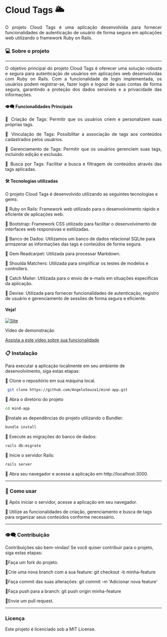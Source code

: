 # Cloud Tags 🌥️

<div align="justify">
O projeto Cloud Tags é uma aplicação desenvolvida para fornecer funcionalidades de autenticação de usuário de forma segura em aplicações web utilizando o framework Ruby on Rails.

</div>

### 💻  Sobre o projeto
---
<div align="justify">
O objetivo principal do projeto Cloud Tags é oferecer uma solução robusta e segura para autenticação de usuários em aplicações web desenvolvidas com Ruby on Rails. Com a funcionalidade de login implementada, os usuários podem registrar-se, fazer login e logout de suas contas de forma segura, garantindo a proteção dos dados sensíveis e a privacidade das informações.




#### 👁️‍🗨️ Funcionalidades Principais

🔹 Criação de Tags: Permitir que os usuários criem e personalizem suas próprias tags.

🔹 Vinculação de Tags: Possibilitar a associação de tags aos conteúdos cadastrados pelos usuários.

🔹 Gerenciamento de Tags: Permitir que os usuários gerenciem suas tags, incluindo edição e exclusão.

🔹 Busca por Tags: Facilitar a busca e filtragem de conteúdos através das tags aplicadas.


</div>

####  🛠 Tecnologias utilizadas
 O projeto Cloud Tags é desenvolvido utilizando as seguintes tecnologias e gems:
  
  🔹 Ruby on Rails: Framework web utilizado para o desenvolvimento rápido e eficiente de aplicações web.
  
  🔹 Bootstrap: Framework CSS utilizado para facilitar o desenvolvimento de interfaces web responsivas e estilizadas.
  
  🔹 Banco de Dados: Utilizamos um banco de dados relacional SQLite para armazenar as informações das tags e conteúdos de forma segura.
  
  🔹 Gem Readcarpet: Utilizada para processar Markdown.
  
  🔹 Shoulda Matchers: Utilizada para simplificar os testes de modelos e controllers.
  
  🔹 Catch Mailer: Utilizada para o envio de e-mails em situações específicas da aplicação.

  🔹 Devise: Utilizada para fornecer funcionalidades de autenticação, registro de usuário e gerenciamento de sessões de forma segura e eficiente.


#### Veja!


<a href="https://mind-app.fly.dev/">
    <img src="https://img.shields.io/badge/ACESSO AO%20PROJETO!-darkgreen" alt="Site">
</a>



Video de demonstração

[Assista a este vídeo sobre sua funcionalidade](https://github.com/AngeloSouza1/mind-app/assets/104176076/8dd7b816-ceda-4a45-a3a5-9d263480bd6e)



 ### 📋 Instalação
 Para executar a aplicação localmente em seu ambiente de desenvolvimento, siga estas etapas:

 🔹 Clone o repositório em sua máquina local.

  ```bash
   git clone https://github.com/AngeloSouza1/mind-app.git
```
 🔹 Abra o diretório do projeto

  ```bash
cd mind-app
```
 🔹Instale as dependências do projeto utilizando o Bundler:

  ```bash
bundle install
```
 🔹 Execute as migrações do banco de dados:

  ```bash
rails db:migrate
```

 🔹 Inicie o servidor Rails:

  ```bash
rails server
```

 🔹 Abra seu navegador e acesse a aplicação em http://localhost:3000.


---
 ### 🚀 Como usar

🔹 Após iniciar o servidor, acesse a aplicação em seu navegador.

🔹 Utilize as funcionalidades de criação, gerenciamento e busca de tags para organizar seus conteúdos conforme necessário.

<p>

  ---
  
### 👁️‍🗨️ Contribuição

Contribuições são bem-vindas! Se você quiser contribuir para o projeto, siga estas etapas:

🔹Faça um fork do projeto.

🔹Crie uma nova branch com a sua feature: git checkout -b minha-feature

🔹Faça commit das suas alterações: git commit -m 'Adicionar nova feature'

🔹Faça push para a branch: git push origin minha-feature

🔹Envie um pull request.

---
### Licença
Este projeto é licenciado sob a MIT License.
